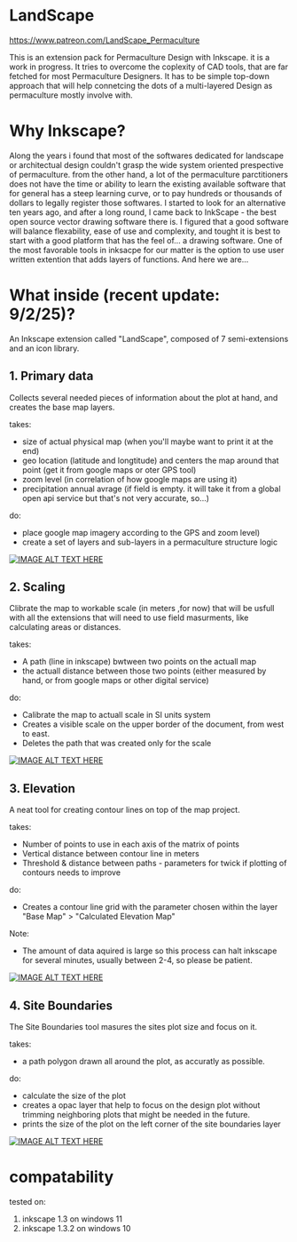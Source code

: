 # LandScape
https://www.patreon.com/LandScape_Permaculture

This is an extension pack for Permaculture Design with Inkscape. it is a work in progress. 
It tries to overcome the coplexity of CAD tools, that are far fetched for most Permaculture Designers. It has to be simple top-down approach that will help connetcing the dots of a multi-layered Design as permaculture mostly involve with.

# Why Inkscape?
Along the years i found that most of the softwares dedicated for landscape or architectual design couldn't grasp the wide system oriented prespective of permaculture. from the other hand, a lot of the permaculture parctitioners does not have the time or ability to learn the existing available software that for general has a steep learning curve, or to pay hundreds or thousands of dollars to legally register those softwares. 
I started to look for an alternative ten years ago, and after a long round, l came back to InkScape - the best open source vector drawing software there is. I figured that a good software will balance flexability, ease of use and complexity, and tought it is best to start with a good platform that has the feel of... a drawing software. One of the most favorable tools in inksacpe for our matter is the option to use user written extention that adds layers of functions. And here we are...

# What inside (recent update: 9/2/25)?
An Inkscape extension called "LandScape", composed of 7 semi-extensions and an icon library. 

## 1. Primary data
Collects several needed pieces of information about the plot at hand, and creates the base map layers.

takes:
   * size of actual physical map (when you'll maybe want to print it at the end)
   * geo location (latitude and longtitude) and centers the map around that point (get it from google maps or oter GPS tool)
   * zoom level (in correlation of how google maps are using it)
   * precipitation annual avrage (if field is empty. it will take it from a global open api service but that's not very accurate, so...)

do:
  * place google map imagery according to the GPS and zoom level)
  * create a set of layers and sub-layers in a permaculture structure logic

[![IMAGE ALT TEXT HERE](https://img.youtube.com/vi/JgF1QUInbz0/0.jpg)](https://www.youtube.com/watch?v=JgF1QUInbz0)

## 2. Scaling 
Clibrate the map to workable scale (in meters ,for now) that will be usfull with all the extensions that will need to use field masurments, like calculating areas or distances. 

takes:
   * A path (line in inkscape) bwtween two points on the actuall map
   * the actuall distance between those two points (either measured by hand, or from google maps or other digital service)

do:
  * Calibrate the map to actuall scale in SI units system
  * Creates a visible scale on the upper border of the document, from west to east.
  * Deletes the path that was created only for the scale 

[![IMAGE ALT TEXT HERE](https://img.youtube.com/vi/8ZMC5a2uESA/0.jpg)](https://www.youtube.com/watch?v=8ZMC5a2uESA)

## 3. Elevation
A neat tool for creating contour lines on top of the map project. 

takes:
   * Number of points to use in each axis of the matrix of points
   * Vertical distance between contour line in meters
   * Threshold & distance between paths - parameters for twick if plotting of contours needs to improve

do:
  * Creates a contour line grid with the parameter chosen within the layer "Base Map" > "Calculated Elevation Map"

Note: 
* The amount of data aquired is large so this process can halt inkscape for several minutes, usually between 2-4, so please be patient.

[![IMAGE ALT TEXT HERE](https://img.youtube.com/vi/nrjLl_p6_V8/0.jpg)](https://www.youtube.com/watch?v=nrjLl_p6_V8)

## 4. Site Boundaries
The Site Boundaries tool masures the sites plot size and focus on it.

takes:
  * a path polygon drawn all around the plot, as accuratly as possible.

do:
  * calculate the size of the plot
  * creates a opac layer that help to focus on the design plot without trimming neighboring plots that might be needed in the future.
  * prints the size of the plot on the left corner of the site boundaries layer 

[![IMAGE ALT TEXT HERE](https://img.youtube.com/vi/VFBRRd1N17w/0.jpg)](https://www.youtube.com/watch?v=VFBRRd1N17w)

# compatability
tested on:
1. inkscape 1.3 on windows 11
2. inkscape 1.3.2 on windows 10
